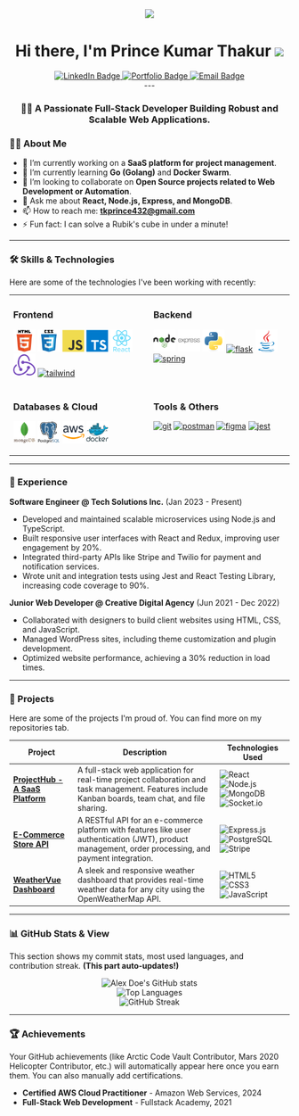 <div id="header" align="center">
  <img src="https://media.giphy.com/media/M9gbBd9nbDrOTu1Mqx/giphy.gif" width="100"/>
  <h1>
    Hi there, I'm Prince Kumar Thakur 
    <img src="https://media.giphy.com/media/hvRJCLFzcasrR4ia7z/giphy.gif" width="30px"/>
  </h1>
  <div id="badges">
    <a href="https://www.linkedin.com/in/2701prince-thakur" target="_blank">
      <img src="https://img.shields.io/badge/LinkedIn-blue?style=for-the-badge&logo=linkedin&logoColor=white" alt="LinkedIn Badge"/>
    </a>
    <a href="https://your-portfolio-link.com" target="_blank">
      <img src="https://img.shields.io/badge/Portfolio-black?style=for-the-badge&logo=react&logoColor=white" alt="Portfolio Badge"/>
    </a>
    <a href="mailto:tkprince432@gmail.com">
      <img src="https://img.shields.io/badge/Email-D14836?style=for-the-badge&logo=gmail&logoColor=white" alt="Email Badge"/>
    </a>
  </div>
  ---
  <h3>
    👨‍💻 A Passionate Full-Stack Developer Building Robust and Scalable Web Applications. 
  </h3>
</div>

### 🙋‍♂️ About Me

- 🔭 I’m currently working on a **SaaS platform for project management**.
- 🌱 I’m currently learning **Go (Golang)** and **Docker Swarm**.
- 👯 I’m looking to collaborate on **Open Source projects related to Web Development or Automation**.
- 💬 Ask me about **React, Node.js, Express, and MongoDB**.
- 📫 How to reach me: **tkprince432@gmail.com**
- ⚡ Fun fact: I can solve a Rubik's cube in under a minute!

---

### 🛠️ Skills & Technologies

Here are some of the technologies I've been working with recently:

<table>
  <tr>
    <td valign="top" width="50%">
      <h3>Frontend</h3>
      <p align="left">
        <a href="https://www.w3.org/html/" target="_blank" rel="noreferrer"><img src="https://raw.githubusercontent.com/devicons/devicon/master/icons/html5/html5-original-wordmark.svg" alt="html5" width="40" height="40"/></a>
        <a href="https://www.w3schools.com/css/" target="_blank" rel="noreferrer"><img src="https://raw.githubusercontent.com/devicons/devicon/master/icons/css3/css3-original-wordmark.svg" alt="css3" width="40" height="40"/></a>
        <a href="https://developer.mozilla.org/en-US/docs/Web/JavaScript" target="_blank" rel="noreferrer"><img src="https://raw.githubusercontent.com/devicons/devicon/master/icons/javascript/javascript-original.svg" alt="javascript" width="40" height="40"/></a>
        <a href="https://www.typescriptlang.org/" target="_blank" rel="noreferrer"><img src="https://raw.githubusercontent.com/devicons/devicon/master/icons/typescript/typescript-original.svg" alt="typescript" width="40" height="40"/></a>
        <a href="https://reactjs.org/" target="_blank" rel="noreferrer"><img src="https://raw.githubusercontent.com/devicons/devicon/master/icons/react/react-original-wordmark.svg" alt="react" width="40" height="40"/></a>
        <a href="https://redux.js.org" target="_blank" rel="noreferrer"><img src="https://raw.githubusercontent.com/devicons/devicon/master/icons/redux/redux-original.svg" alt="redux" width="40" height="40"/></a>
        <a href="https://tailwindcss.com/" target="_blank" rel="noreferrer"><img src="https://www.vectorlogo.zone/logos/tailwindcss/tailwindcss-icon.svg" alt="tailwind" width="40" height="40"/></a>
      </p>
    </td>
    <td valign="top" width="50%">
      <h3>Backend</h3>
      <p align="left">
        <a href="https://nodejs.org" target="_blank" rel="noreferrer"><img src="https://raw.githubusercontent.com/devicons/devicon/master/icons/nodejs/nodejs-original-wordmark.svg" alt="nodejs" width="40" height="40"/></a>
        <a href="https://expressjs.com" target="_blank" rel="noreferrer"><img src="https://raw.githubusercontent.com/devicons/devicon/master/icons/express/express-original-wordmark.svg" alt="express" width="40" height="40"/></a>
        <a href="https://www.python.org" target="_blank" rel="noreferrer"><img src="https://raw.githubusercontent.com/devicons/devicon/master/icons/python/python-original.svg" alt="python" width="40" height="40"/></a>
        <a href="https://flask.palletsprojects.com/" target="_blank" rel="noreferrer"><img src="https://www.vectorlogo.zone/logos/pocoo_flask/pocoo_flask-icon.svg" alt="flask" width="40" height="40"/></a>
        <a href="https://www.java.com" target="_blank" rel="noreferrer"><img src="https://raw.githubusercontent.com/devicons/devicon/master/icons/java/java-original.svg" alt="java" width="40" height="40"/></a>
        <a href="https://spring.io/" target="_blank" rel="noreferrer"><img src="https://www.vectorlogo.zone/logos/springio/springio-icon.svg" alt="spring" width="40" height="40"/></a>
      </p>
    </td>
  </tr>
  <tr>
    <td valign="top" width="50%">
      <h3>Databases & Cloud</h3>
      <p align="left">
        <a href="https://www.mongodb.com/" target="_blank" rel="noreferrer"><img src="https://raw.githubusercontent.com/devicons/devicon/master/icons/mongodb/mongodb-original-wordmark.svg" alt="mongodb" width="40" height="40"/></a>
        <a href="https://www.postgresql.org" target="_blank" rel="noreferrer"><img src="https://raw.githubusercontent.com/devicons/devicon/master/icons/postgresql/postgresql-original-wordmark.svg" alt="postgresql" width="40" height="40"/></a>
        <a href="https://aws.amazon.com" target="_blank" rel="noreferrer"><img src="https://raw.githubusercontent.com/devicons/devicon/master/icons/amazonwebservices/amazonwebservices-original-wordmark.svg" alt="aws" width="40" height="40"/></a>
        <a href="https://www.docker.com/" target="_blank" rel="noreferrer"><img src="https://raw.githubusercontent.com/devicons/devicon/master/icons/docker/docker-original-wordmark.svg" alt="docker" width="40" height="40"/></a>
      </p>
    </td>
    <td valign="top" width="50%">
      <h3>Tools & Others</h3>
      <p align="left">
        <a href="https://git-scm.com/" target="_blank" rel="noreferrer"><img src="https://www.vectorlogo.zone/logos/git-scm/git-scm-icon.svg" alt="git" width="40" height="40"/></a>
        <a href="https://postman.com" target="_blank" rel="noreferrer"><img src="https://www.vectorlogo.zone/logos/getpostman/getpostman-icon.svg" alt="postman" width="40" height="40"/></a>
        <a href="https://www.figma.com/" target="_blank" rel="noreferrer"><img src="https://www.vectorlogo.zone/logos/figma/figma-icon.svg" alt="figma" width="40" height="40"/></a>
        <a href="https://jestjs.io" target="_blank" rel="noreferrer"><img src="https://www.vectorlogo.zone/logos/jestjsio/jestjsio-icon.svg" alt="jest" width="40" height="40"/></a>
      </p>
    </td>
  </tr>
</table>

---

### 💼 Experience

**Software Engineer @ Tech Solutions Inc.** (Jan 2023 - Present)
- Developed and maintained scalable microservices using Node.js and TypeScript.
- Built responsive user interfaces with React and Redux, improving user engagement by 20%.
- Integrated third-party APIs like Stripe and Twilio for payment and notification services.
- Wrote unit and integration tests using Jest and React Testing Library, increasing code coverage to 90%.

**Junior Web Developer @ Creative Digital Agency** (Jun 2021 - Dec 2022)
- Collaborated with designers to build client websites using HTML, CSS, and JavaScript.
- Managed WordPress sites, including theme customization and plugin development.
- Optimized website performance, achieving a 30% reduction in load times.

---

### 🚀 Projects

Here are some of the projects I'm proud of. You can find more on my repositories tab.

| Project | Description | Technologies Used |
|---------|-------------|-------------------|
| **[ProjectHub - A SaaS Platform](https://github.com/your-github-username/projecthub)** | A full-stack web application for real-time project collaboration and task management. Features include Kanban boards, team chat, and file sharing. | ![React](https://img.shields.io/badge/React-20232A?style=for-the-badge&logo=react&logoColor=61DAFB) ![Node.js](https://img.shields.io/badge/Node.js-339933?style=for-the-badge&logo=nodedotjs&logoColor=white) ![MongoDB](https://img.shields.io/badge/MongoDB-4EA94B?style=for-the-badge&logo=mongodb&logoColor=white) ![Socket.io](https://img.shields.io/badge/Socket.io-010101?&style=for-the-badge&logo=Socket.io&logoColor=white) |
| **[E-Commerce Store API](https://github.com/your-github-username/ecom-api)** | A RESTful API for an e-commerce platform with features like user authentication (JWT), product management, order processing, and payment integration. | ![Express.js](https://img.shields.io/badge/Express.js-000000?style=for-the-badge&logo=express&logoColor=white) ![PostgreSQL](https://img.shields.io/badge/PostgreSQL-316192?style=for-the-badge&logo=postgresql&logoColor=white) ![Stripe](https://img.shields.io/badge/Stripe-626CD9?style=for-the-badge&logo=Stripe&logoColor=white) |
| **[WeatherVue Dashboard](https://github.com/your-github-username/weathervue)** | A sleek and responsive weather dashboard that provides real-time weather data for any city using the OpenWeatherMap API. | ![HTML5](https://img.shields.io/badge/html5-%23E34F26.svg?style=for-the-badge&logo=html5&logoColor=white) ![CSS3](https://img.shields.io/badge/css3-%231572B6.svg?style=for-the-badge&logo=css3&logoColor=white) ![JavaScript](https://img.shields.io/badge/javascript-%23323330.svg?style=for-the-badge&logo=javascript&logoColor=%23F7DF1E) |

---

### 📊 GitHub Stats & View

This section shows my commit stats, most used languages, and contribution streak. **(This part auto-updates!)**

<div align="center">
  <img src="https://github-readme-stats.vercel.app/api?username=your-github-username&show_icons=true&theme=radical&include_all_commits=true&count_private=true" alt="Alex Doe's GitHub stats" />
  <br/>
  <img src="https://github-readme-stats.vercel.app/api/top-langs/?username=your-github-username&layout=compact&langs_count=8&theme=radical" alt="Top Languages" />
  <br/>
  <img src="https://github-readme-streak-stats.herokuapp.com/?user=your-github-username&theme=radical" alt="GitHub Streak" />
</div>

---

### 🏆 Achievements

Your GitHub achievements (like Arctic Code Vault Contributor, Mars 2020 Helicopter Contributor, etc.) will automatically appear here once you earn them. You can also manually add certifications.

- **Certified AWS Cloud Practitioner** - Amazon Web Services, 2024
- **Full-Stack Web Development** - Fullstack Academy, 2021
